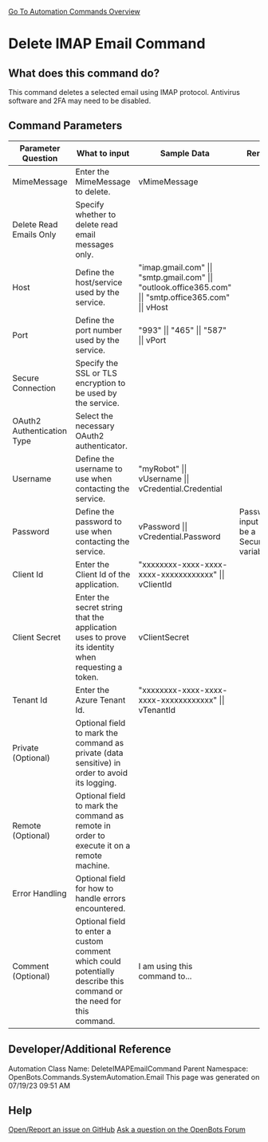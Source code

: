 <!--TITLE: Delete IMAP Email Command -->
<!-- SUBTITLE: a command in the System Automation Commands\Email group. -->
[Go To Automation Commands Overview](/automation-commands)


# Delete IMAP Email Command


## What does this command do?
This command deletes a selected email using IMAP protocol. Antivirus software and 2FA may need to be disabled.


## Command Parameters
| Parameter Question   	| What to input  	|  Sample Data 	| Remarks  	|
| ---                    | ---               | ---           | ---       |
|MimeMessage|Enter the MimeMessage to delete.|vMimeMessage||
|Delete Read Emails Only|Specify whether to delete read email messages only.|||
|Host|Define the host/service used by the service.|"imap.gmail.com" \|\| "smtp.gmail.com" \|\| "outlook.office365.com" \|\| "smtp.office365.com" \|\| vHost||
|Port|Define the port number used by the service.|"993" \|\| "465" \|\| "587" \|\| vPort||
|Secure Connection|Specify the SSL or TLS encryption to be used by the service.|||
|OAuth2 Authentication Type|Select the necessary OAuth2 authenticator.|||
|Username|Define the username to use when contacting the service.|"myRobot" \|\| vUsername \|\| vCredential.Credential||
|Password|Define the password to use when contacting the service.|vPassword \|\| vCredential.Password|Password input must be a SecureString variable.|
|Client Id|Enter the Client Id of the application.|"xxxxxxxx-xxxx-xxxx-xxxx-xxxxxxxxxxxx" \|\| vClientId||
|Client Secret|Enter the secret string that the application uses to prove its identity when requesting a token.|vClientSecret||
|Tenant Id|Enter the Azure Tenant Id.|"xxxxxxxx-xxxx-xxxx-xxxx-xxxxxxxxxxxx" \|\| vTenantId||
|Private (Optional)|Optional field to mark the command as private (data sensitive) in order to avoid its logging.|||
|Remote (Optional)|Optional field to mark the command as remote in order to execute it on a remote machine.|||
|Error Handling|Optional field for how to handle errors encountered.|||
|Comment (Optional)|Optional field to enter a custom comment which could potentially describe this command or the need for this command.|I am using this command to...||


## Developer/Additional Reference
Automation Class Name: DeleteIMAPEmailCommand
Parent Namespace: OpenBots.Commands.SystemAutomation.Email
This page was generated on 07/19/23 09:51 AM


## Help
[Open/Report an issue on GitHub](https://github.com/OpenBotsAI/OpenBots.Studio/issues/new)
[Ask a question on the OpenBots Forum](https://openbots.ai/forums/)
